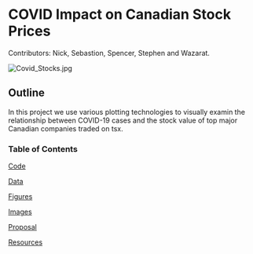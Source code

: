 # COVID Impact on Canadian Stock Prices
Contributors: Nick, Sebastion, Spencer, Stephen and Wazarat.

![Covid_Stocks.jpg](https://github.com/The-Origianl-Spencer/Fintech_Project_1/tree/master/04-Images/Covid_Stocks.jpg)


## Outline
In this project we use various plotting technologies to visually examin the relationship between COVID-19 cases and the stock value of top major Canadian companies traded on tsx.

### Table of Contents

[Code](https://github.com/The-Original-Spencer/Fintech_Project_1/tree/master/01-Code)

[Data](https://github.com/The-Origianl-Spencer/Fintech_Project_1/tree/master/02-Data)

[Figures](https://github.com/The-Origianl-Spencer/Fintech_Project_1/tree/master/03-Figures)

[Images](https://github.com/The-Origianl-Spencer/Fintech_Project_1/tree/master/04-Images)

[Proposal](https://github.com/The-Origianl-Spencer/Fintech_Project_1/tree/master/05-Proposal)

[Resources](https://github.com/The-Origianl-Spencer/Fintech_Project_1/tree/master/06-Resources)